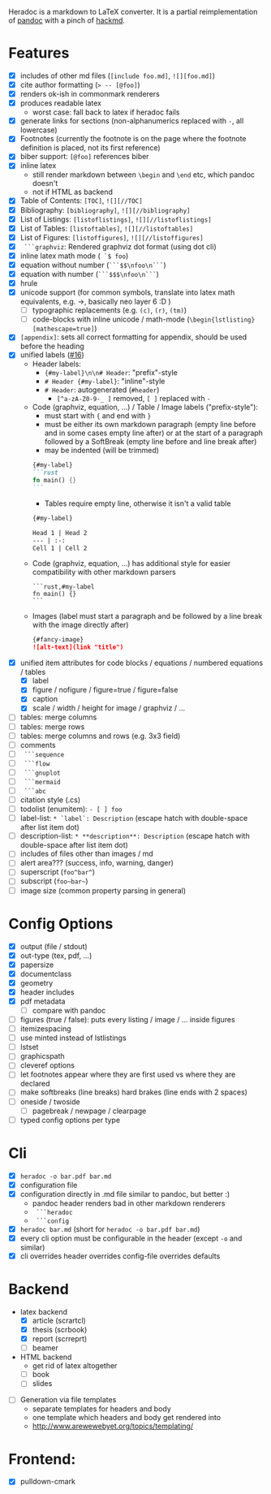 Heradoc is a markdown to LaTeX converter.
It is a partial reimplementation of [pandoc](https://pandoc.org/MANUAL.html) with a pinch of
[hackmd](https://hackmd.io/features?both).

# Features

- [x] includes of other md files (`[include foo.md]`, `![][foo.md]`)
- [x] cite author formatting (`> -- [@foo]`)
- [x] renders ok-ish in commonmark renderers
- [x] produces readable latex
    + worst case: fall back to latex if heradoc fails
- [x] generate links for sections (non-alphanumerics replaced with `-`, all lowercase)
- [x] Footnotes (currently the footnote is on the page where the footnote definition is placed, not its first reference)
- [x] biber support: `[@foo]` references biber
- [x] inline latex
    + still render markdown between `\begin` and `\end` etc, which pandoc doesn't
    + not if HTML as backend
- [x] Table of Contents: `[TOC]`, `![][//TOC]`
- [x] Bibliography: `[bibliography]`, `![][//bibliography]`
- [x] List of Listings: `[listoflistings]`, `![][//listoflistings]`
- [x] List of Tables: `[listoftables]`, `![][//listoftables]`
- [x] List of Figures: `[listoffigures]`, `![][//listoffigures]`
- [x] ```` ```graphviz````: Rendered graphviz dot format (using dot cli)
- [x] inline latex math mode (`` `$ foo``)
- [x] equation without number (```` ```$$\nfoo\n``` ````)
- [x] equation with number (```` ```$$$\nfoo\n``` ````)
- [x] hrule
- [x] unicode support (for common symbols, translate into latex math equivalents, e.g. →, basically neo layer 6 :D )
    - [ ] typographic replacements (e.g. `(c)`, `(r)`, `(tm)`)
    - [ ] code-blocks with inline unicode / math-mode (`\begin{lstlisting}[mathescape=true]`)
- [x] `[appendix]`: sets all correct formatting for appendix, should be used before the heading
- [x] unified labels ([#16](https://github.com/oberien/heradoc/issues/16))
    - Header labels:
        - `{#my-label}\n\n# Header`: "prefix"-style
        - `# Header {#my-label}`: "inline"-style
        - `# Header`: autogenerated (`#header`)
            - `[^a-zA-Z0-9-_ ]` removed, `[ ]` replaced with `-`
    - Code (graphviz, equation, …) / Table / Image labels ("prefix-style"):
        - must start with `{` and end with `}`
        - must be either its own markdown paragraph (empty line before and in some cases empty line after)
            or at the start of a paragraph followed by a SoftBreak (empty line before and line break after)
        - may be indented (will be trimmed)
        ````md
        {#my-label}
        ```rust
        fn main() {}
        ```
        ````
        - Tables require empty line, otherwise it isn't a valid table
        ```md
        {#my-label}
        
        Head 1 | Head 2
        --- | :-:
        Cell 1 | Cell 2
        ```
    - Code (graphviz, equation, …) has additional style for easier compatibility with other markdown parsers
        ````
        ```rust,#my-label
        fn main() {}
        ```
        ````
    - Images (label must start a paragraph and be followed by a line break with the image directly after)
        ```md
        {#fancy-image}
        ![alt-text](link "title")
        ```
- [x] unified item attributes for code blocks / equations / numbered equations / tables
    - [x] label
    - [x] figure / nofigure / figure=true / figure=false
    - [x] caption
    - [x] scale / width / height for image / graphviz / ...
- [ ] tables: merge columns
- [ ] tables: merge rows
- [ ] tables: merge columns and rows (e.g. 3x3 field)
- [ ] comments
- [ ] ```` ```sequence````
- [ ] ```` ```flow````
- [ ] ```` ```gnuplot````
- [ ] ```` ```mermaid````
- [ ] ```` ```abc````
- [ ] citation style (.cs)
- [ ] todolist (enumitem): `- [ ] foo`
- [ ] label-list: ``* `label`: Description`` (escape hatch with double-space after list item dot)
- [ ] description-list: ``* **description**: Description`` (escape hatch with double-space after list item dot)
- [ ] includes of files other than images / md
- [ ] alert area??? (success, info, warning, danger)
- [ ] superscript (`foo^bar^`)
- [ ] subscript (`foo~bar~`)
- [ ] image size (common property parsing in general)

# Config Options

- [x] output (file / stdout)
- [x] out-type (tex, pdf, …)
- [x] papersize
- [x] documentclass
- [x] geometry
- [x] header includes
- [x] pdf metadata
    - [ ] compare with pandoc
- [ ] figures (true / false): puts every listing / image / … inside figures
- [ ] itemizespacing
- [ ] use minted instead of lstlistings
- [ ] lstset
- [ ] graphicspath
- [ ] cleveref options
- [ ] let footnotes appear where they are first used vs where they are declared
- [ ] make softbreaks (line breaks) hard brakes (line ends with 2 spaces)
- [ ] oneside / twoside
    - [ ] pagebreak / newpage / clearpage
- [ ] typed config options per type

# Cli

- [x] `heradoc -o bar.pdf bar.md`
- [x] configuration file
- [x] configuration directly in .md file similar to pandoc, but better :)
    - pandoc header renders bad in other markdown renderers
    - ```` ```heradoc````
    - ```` ```config````
- [x] `heradoc bar.md` (short for `heradoc -o bar.pdf bar.md`)
- [x] every cli option must be configurable in the header (except `-o` and similar)
- [x] cli overrides header overrides config-file overrides defaults

# Backend

- latex backend
    - [x] article (scrartcl)
    - [x] thesis (scrbook)
    - [x] report (scrreprt)
    - [ ] beamer
- HTML backend
    + get rid of latex altogether
    + [ ] book
    + [ ] slides
- [ ] Generation via file templates
    + separate templates for headers and body
    + one template which headers and body get rendered into
    + http://www.arewewebyet.org/topics/templating/

# Frontend:

- [x] pulldown-cmark
